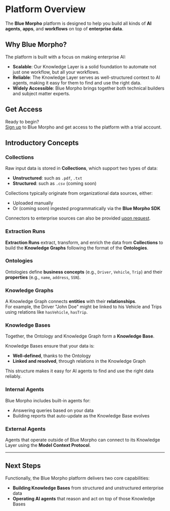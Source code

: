# Platform Overview

The **Blue Morpho** platform is designed to help you build all kinds of **AI agents**, **apps**, and **workflows** on top of **enterprise data**.

## Why Blue Morpho?

The platform is built with a focus on making enterprise AI:

- **Scalable**: Our Knowledge Layer is a solid foundation to automate not just one workflow, but all your workflows.
- **Reliable**: The Knowledge Layer serves as well-structured context to AI agents, making it easy for them to find and use the right data.
- **Widely Accessible**: Blue Morpho brings together both technical builders and subject matter experts.

## Get Access

Ready to begin?  
[Sign up](https://app.getbluemorpho.com) to Blue Morpho and get access to the platform with a trial account.

## Introductory Concepts

### Collections

Raw input data is stored in **Collections**, which support two types of data:

- **Unstructured**: such as `.pdf`, `.txt`
- **Structured**: such as `.csv` (coming soon)

Collections typically originate from organizational data sources, either:

- Uploaded manually
- Or (coming soon) ingested programmatically via the **Blue Morpho SDK**

Connectors to enterprise sources can also be provided [upon request](mailto:hello@getbluemorpho.com).

### Extraction Runs

**Extraction Runs** extract, transform, and enrich the data from **Collections** to build the **Knowledge Graphs** following the format of the **Ontologies**.

### Ontologies

Ontologies define **business concepts** (e.g., `Driver`, `Vehicle`, `Trip`) and their **properties** (e.g., `name`, `address`, `SSN`).

### Knowledge Graphs

A Knowledge Graph connects **entities** with their **relationships**.  
For example, the Driver "John Doe" might be linked to his Vehicle and Trips using relations like `hasVehicle`, `hasTrip`.

### Knowledge Bases

Together, the Ontology and Knowledge Graph form a **Knowledge Base**.

Knowledge Bases ensure that your data is:

- **Well-defined**, thanks to the Ontology
- **Linked and resolved**, through relations in the Knowledge Graph

This structure makes it easy for AI agents to find and use the right data reliably.

### Internal Agents

Blue Morpho includes built-in agents for:

- Answering queries based on your data
- Building reports that auto-update as the Knowledge Base evolves

### External Agents

Agents that operate outside of Blue Morpho can connect to its Knowledge Layer using the **Model Context Protocol**.

---

## Next Steps

Functionally, the Blue Morpho platform delivers two core capabilities:

- **Building Knowledge Bases** from structured and unstructured enterprise data  
- **Operating AI agents** that reason and act on top of those Knowledge Bases
